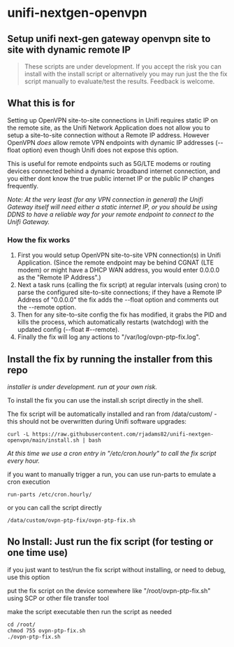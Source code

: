 # unifi-nextgen-openvpn
## Setup unifi next-gen gateway openvpn site to site with dynamic remote IP

> These scripts are under development. If you accept the risk you can install with the install script or alternatively you may run just the the fix script manually to evaluate/test the results. Feedback is welcome.

## What this is for
Setting up OpenVPN site-to-site connections in Unifi requires static IP on the remote site, as the Unifi Network Application does not allow you to setup a site-to-site connection without a Remote IP address.
However OpenVPN *does* allow remote VPN endpoints with dynamic IP addresses (--float option) even though Unifi does not expose this option.

This is useful for remote endpoints such as 5G/LTE modems or routing devices connected behind a dynamic broadband internet connection, and you either dont know the true public internet IP or the public IP changes frequently.

*Note: At the very least (for any VPN connection in general) the Unifi Gateway itself will need either a static internet IP, or you should be using DDNS to have a reliable way for your remote endpoint to connect to the Unifi Gateway.*

### How the fix works
1. First you would setup OpenVPN site-to-site VPN connection(s) in Unifi Application. (Since the remote endpoint may be behind CGNAT (LTE modem) or might have a DHCP WAN address, you would enter 0.0.0.0 as the "Remote IP Address".)
2. Next a task runs (calling the fix script) at regular intervals (using cron) to parse the configured site-to-site connections; if they have a Remote IP Address of "0.0.0.0" the fix adds the --float option and comments out the --remote option.
3. Then for any site-to-site config the fix has modified, it grabs the PID and kills the process, which automatically restarts (watchdog) with the updated config (--float #--remote).
4. Finally the fix will log any actions to "/var/log/ovpn-ptp-fix.log".

## Install the fix by running the installer from this repo
*installer is under development. run at your own risk.*

To install the fix you can use the install.sh script directly in the shell.

The fix script will be automatically installed and ran from /data/custom/ - this should not be overwritten during Unifi software upgrades:
```
curl -L https://raw.githubusercontent.com/rjadams82/unifi-nextgen-openvpn/main/install.sh | bash
```

*At this time we use a cron entry in "/etc/cron.hourly" to call the fix script every hour.*

if you want to manually trigger a run, you can use run-parts to emulate a cron execution 
```
run-parts /etc/cron.hourly/
```
or you can call the script directly
```
/data/custom/ovpn-ptp-fix/ovpn-ptp-fix.sh
``` 

## No Install: Just run the fix script (for testing or one time use)
if you just want to test/run the fix script without installing, or need to debug, use this option

put the fix script on the device somewhere like "/root/ovpn-ptp-fix.sh" using SCP or other file transfer tool

make the script executable then run the script as needed
```
cd /root/
chmod 755 ovpn-ptp-fix.sh
./ovpn-ptp-fix.sh
```
